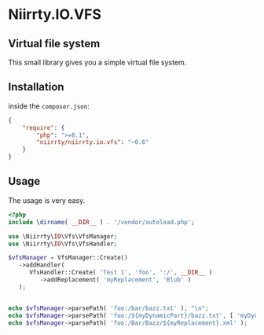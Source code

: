 # Niirrty.IO.VFS

## Virtual file system

This small library gives you a simple virtual file system.


## Installation

inside the `composer.json`:

```json
{
    "require": {
        "php": ">=8.1",
        "niirrty/niirrty.io.vfs": "~0.6"
    }
}
```

## Usage

The usage is very easy.

```php
<?php
include \dirname( __DIR__ ) . '/vendor/autoload.php';

use \Niirrty\IO\Vfs\VfsManager;
use \Niirrty\IO\Vfs\VfsHandler;

$vfsManager = VfsManager::Create()
   ->addHandler(
      VfsHandler::Create( 'Test 1', 'foo', ':/', __DIR__ )
         ->addReplacement( 'myReplacement', 'Blub' )
   );


echo $vfsManager->parsePath( 'foo:/bar/bazz.txt' ), "\n";
echo $vfsManager->parsePath( 'foo:/${myDynamicPart}/bazz.txt', [ 'myDynamicReplacement' => 'abc/def' ] ), "\n";
echo $vfsManager->parsePath( 'foo:/Bar/Bazz/${myReplacement}.xml' );
```
